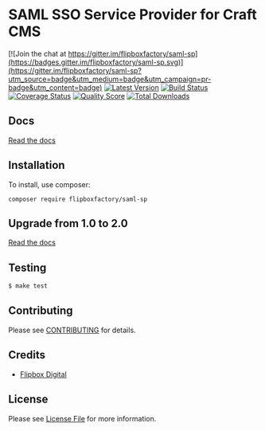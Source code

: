 # SAML SSO Service Provider for Craft CMS
[![Join the chat at https://gitter.im/flipboxfactory/saml-sp](https://badges.gitter.im/flipboxfactory/saml-sp.svg)](https://gitter.im/flipboxfactory/saml-sp?utm_source=badge&utm_medium=badge&utm_campaign=pr-badge&utm_content=badge)
[![Latest Version](https://img.shields.io/github/release/flipboxfactory/saml-sp.svg?style=flat-square)](https://github.com/flipboxfactory/saml-sp/releases)
[![Build Status](https://img.shields.io/travis/flipboxfactory/saml-sp/master.svg?style=flat-square)](https://travis-ci.com/flipboxfactory/saml-sp)
[![Coverage Status](https://img.shields.io/scrutinizer/coverage/g/flipboxfactory/saml-sp.svg?style=flat-square)](https://scrutinizer-ci.com/g/flipboxfactory/saml-sp/code-structure)
[![Quality Score](https://img.shields.io/scrutinizer/g/flipboxfactory/saml-sp.svg?style=flat-square)](https://scrutinizer-ci.com/g/flipboxfactory/saml-sp)
[![Total Downloads](https://img.shields.io/packagist/dt/flipboxfactory/saml-sp.svg?style=flat-square)](https://packagist.org/packages/flipboxfactory/saml-sp)

## Docs

[Read the docs](https://saml-sp.flipboxfactory.com/)

## Installation

To install, use composer:

```
composer require flipboxfactory/saml-sp
```

## Upgrade from 1.0 to 2.0
[Read the docs](https://saml-sp.flipboxfactory.com/installation.html#upgrading-to-2-0)

## Testing

``` bash
$ make test
```

## Contributing

Please see [CONTRIBUTING](https://github.com/flipboxfactory/saml-sp/blob/master/CONTRIBUTING.md) for details.


## Credits

- [Flipbox Digital](https://github.com/flipbox)

## License

Please see [License File](https://github.com/flipboxfactory/saml-sp/blob/master/LICENSE) for more information.
